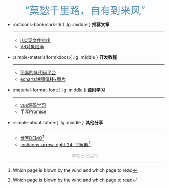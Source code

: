 

<center><font  color= #518FC1 size=6 class="ml3">“莫愁千里路，自有到来风”</font></center>


<div id="rcorners2" >

<div id="rcorners1" class="date-display">
    <p class="p1"></p>
</div>

<style>
    .date-display {
        color: #4351AF;
    }
</style>
<script defer>
    function format(newDate) {
        const day = newDate.getDay();
        const y = newDate.getFullYear();
        const m = newDate.getMonth() + 1 < 10 ? `0${newDate.getMonth() + 1}` : newDate.getMonth() + 1;
        const d = newDate.getDate() < 10 ? `0${newDate.getDate()}` : newDate.getDate();
        const h = newDate.getHours() < 10 ? `0${newDate.getHours()}` : newDate.getHours();
        const min = newDate.getMinutes() < 10 ? `0${newDate.getMinutes()}` : newDate.getMinutes();
        const s = newDate.getSeconds() < 10 ? `0${newDate.getSeconds()}` : newDate.getSeconds();
        const dict = {1: "一", 2: "二", 3: "三", 4: "四", 5: "五", 6: "六", 0: "天"};
        
        return `${y}年${m}月${d}日 ${h}:${min}:${s} 星期${dict[day]}`;
    }

    const timerId = setInterval(() => {
        const newDate = new Date();
        const p1 = document.querySelector(".p1");
        if (p1) {
            p1.textContent = format(newDate);
        }
    }, 1000);
</script>
</div>

<div class="grid cards" markdown>

-   :octicons-bookmark-16:{ .lg .middle } __推荐文章__

    ---

    - [js实现文件排序](technology/web/js实现文件排序.md)
    - [V8对象继承](study/GoogleV8/third.md)

-   :simple-materialformkdocs:{ .lg .middle } __开发教程__

    ---

    - [简易的低代码平台](technology/web/lowCode/first.md)
    - [echarts饼图偏移+图片](technology/web/echartsPie.md)


-   :material-format-font:{ .lg .middle } __源码学习__

    ---

    - [vue源码学习](sourceCode/index.md)
    - [手写Promise](study/GoogleV8/13.md)

-   :simple-aboutdotme:{ .lg .middle } __其他分享__

    ---

    - [博客DEMO](products/blog.md)[^see-how-much-I-love-you]
    - [:octicons-arrow-right-24: 了解我](about.md)[^see-how-much-I-love-you]

</div>



[^Knowing-that-loving-you-has-no-ending]:风吹哪页读哪页
[^see-how-much-I-love-you]:Which page is blown by the wind and which page to read

<body>
<font color="#B9B9B9">
  <p style="text-align: center; ">
      <span>本站已经运行</span>
      <span id='box1'></span>
</p>
  <div id="box1"></div>
  <script>
    function timingTime(){
      let start = '2024-11-11 00:00:00'
      let startTime = new Date(start).getTime()
      let currentTime = new Date().getTime()
      let difference = currentTime - startTime
      let m =  Math.floor(difference / (1000))
      let mm = m % 60  // 秒
      let f = Math.floor(m / 60)
      let ff = f % 60 // 分钟
      let s = Math.floor(f/ 60) // 小时
      let ss = s % 24
      let day = Math.floor(s  / 24 ) // 天数
      return day + "天" + ss + "时" + ff + "分" + mm +'秒'
    }
    setInterval(()=>{
      document.getElementById('box1').innerHTML = timingTime()
    },1000)
  </script>
  </font>
</body>



